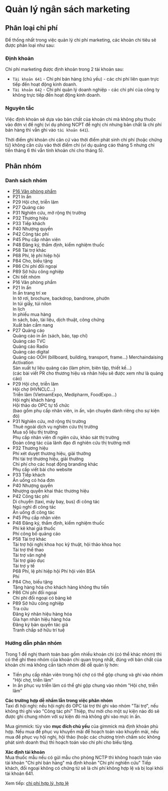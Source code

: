 # Quản lý ngân sách marketing

## Phân loại chi phí
Để thống nhất trong việc quản lý chi phí marketing, các khoản chi tiêu sẽ được phân loại như sau:

### Định khoản
Chi phí marketing được định khoản trong 2 tài khoản sau:
* `Tài khoản 641` - Chi phí bán hàng (chủ yếu) - các chi phí liên quan trực tiếp đến hoạt động kinh doanh.
* `Tài khoản 642` - Chi phí quản lý doanh nghiệp - các chi phí của công ty không trực tiếp đến hoạt động kinh doanh.

### Nguyên tắc
Việc định khoản sẽ dựa vào bản chất của khoản chi mà không phụ thuộc vào đơn vị đề nghị (ví dụ phòng NCPT đề nghị chi nhưng bản chất là chi phí bán hàng thì vẫn ghi vào `tài khoản 641`).

Thời điểm ghi khoản chi căn cứ vào thời điểm phát sinh chi phí (hoặc chứng từ) không căn cứu vào thời điểm chi (ví dụ quảng cáo tháng 5 nhưng chi tiền tháng 6 thì vẫn tính khoản chi cho tháng 5).

## Phân nhóm
### Danh sách nhóm
* [P16 Văn phòng phẩm](./stationery.md)
* P21 In ấn
* P29 Hội chợ, triễn lãm
* P27 Quảng cáo
* P31 Nghiên cứu, mở rộng thị trường
* P32 Thương hiệu
* P33 Tiếp khách
* P40 Nhượng quyền
* P42 Công tác phí
* P45 Phụ cấp nhân viên
* P48 Đăng ký, thẩm định, kiểm nghiệm thuốc
* P58 Tài trợ khác
* P68 Phí, lệ phí hiệp hội
* P84 Cho, biếu tặng
* P86 Chi phí đối ngoại
* P89 Sở hữu công nghiệp
* Chi tiết nhóm
* P16 Văn phòng phẩm
* P21 In ấn  
In ấn trang trí xe  
In tờ rơi, brochure, backdrop, bandrone, phướn  
In túi giấy, túi nilon  
In lịch  
In phiếu mua hàng  
In sách, báo, tài liệu, dịch thuật, công chứng  
Xuất bản cẩm nang  
* P27 Quảng cáo  
Quảng cáo in ấn (sách, báo, tạp chí)  
Quảng cáo TVC  
Quảng cáo Radio  
Quảng cáo digital  
Quảng cáo OOH (billboard, building, transport, frame...)
Merchaindaising  
Activation  
Sản xuất tư liệu quảng cáo (làm phim, biên tập, thiết kế...)  
(các bài viết PR cho thương hiệu và nhãn hiệu sẽ được xem như là quảng cáo)  
* P29 Hội chợ, triễn lãm  
Hội chợ (HVNCLC...)  
Triễn lãm (VietnamExpo, Medipharm, FoodExpo...)  
Hội nghị khách hàng  
Hội thảo do OPC tự tổ chức  
(bao gồm phụ cấp nhân viên, in ấn, vận chuyên dành riêng cho sự kiện đó)  
* P31 Nghiên cứu, mở rộng thị trường  
Thuê ngoài dịch vụ nghiên cứu thị trường  
Mua số liệu thị trường  
Phụ cấp nhân viên đi ngiên cứu, khảo sát thị trường  
Đoàn công tác của lãnh đạo đi nghiên cứu thị trường mới  
* P32 Thương hiệu  
Phí xét duyệt thương hiệu, giải thưởng  
Phí tài trợ thương hiệu, giải thưởng  
Chi phí cho các hoạt động branding khác  
Phụ cấp viết bài cho website  
* P33 Tiếp khách  
Ăn uống có hóa đơn
* P40 Nhượng quyền  
Nhượng quyền khai thác thương hiệu
* P42 Công tác phí  
Di chuyển (taxi, máy bay, bus) đi công tác  
Ngủ nghỉ đi công tác  
Ăn uống đi công tác  
* P45 Phụ cấp nhân viên
* P48 Đăng ký, thẩm định, kiểm nghiệm thuốc  
Phí kê khai giá thuốc  
Phí công bố quảng cáo  
* P58 Tài trợ khác  
Tài trợ hội nghị khoa học kỹ thuật, hội thảo khoa học  
Tài trợ thể thao  
Tài trợ văn nghệ  
Tài trợ giáo dục  
Tài trợ y tế  
P68 Phí, lệ phí hiệp hội
Phí hội viên BSA  
Phí 
* P84 Cho, biếu tặng  
Tặng hàng hóa cho khách hàng không thu tiền
* P86 Chi phí đối ngoại  
Chi phí đối ngoại có bảng kê
* P89 Sở hữu công nghiệp  
Tra cứu  
Đăng ký nhãn hiệu hàng hóa  
Gia hạn nhãn hiệu hàng hóa  
Đăng ký bản quyền tác giả  
Tranh chấp sở hữu trí tuệ  

### Hướng dẫn phân nhóm
Trong 1 đề nghị thanh toán bao gồm nhiều khoản chi (có thể khác nhóm) thì có thể ghi theo nhóm của khoản chi quan trọng nhất, đúng với bản chất của khoản chi mà không cần tách nhóm để dễ quản lý hơn:
* Tiền phụ cấp nhân viên trong hội chợ có thể gộp chung và ghi vào nhóm "Hội chợ, triễn lãm"
* In ấn phục vụ triễn lãm có thể ghi gộp chung vào nhóm "Hội chợ, triễn lãm"


**Các trường hợp dễ nhầm lẫn trong việc phân nhóm**  
Taxi đi hội nghị: nếu hội nghị đó OPC tài trợ thì ghi vào nhóm "Tài trợ", nếu không thì ghi vào "Công tác phí"
Thiệp, thư mời cho một sự kiện nào đó sẽ được ghi chung nhóm với sự kiện đó mà không ghi vào mực in ấn.

Mua gimmick: tùy vào **mục đích chủ yếu** của gimmick mà định khoản phù hợp. Nếu mua để phục vụ khuyến mãi để hoạch toán vào khuyến mãi, nếu mua để phục vụ hội nghị, hội thảo (hoặc các chương trình chăm sóc không phát sinh doanh thu) thì hoạch toán vào chi phí cho biếu tặng.


**Xác định tài khoản**  
Mua thuốc mẫu nếu có gửi mẫu cho phòng NCTP thì không hoạch toán vào tài khoản "Chi phí bán hàng" mà định khoản "Chi phí nghiên cứu"
Tiếp khách, đối ngoại không có chứng từ sẽ là chi phí không hợp lệ và bị loại khỏi tài khoản 641.

Xem tiếp: [chi phí hợp lý, hợp lệ](./eligible.md)
